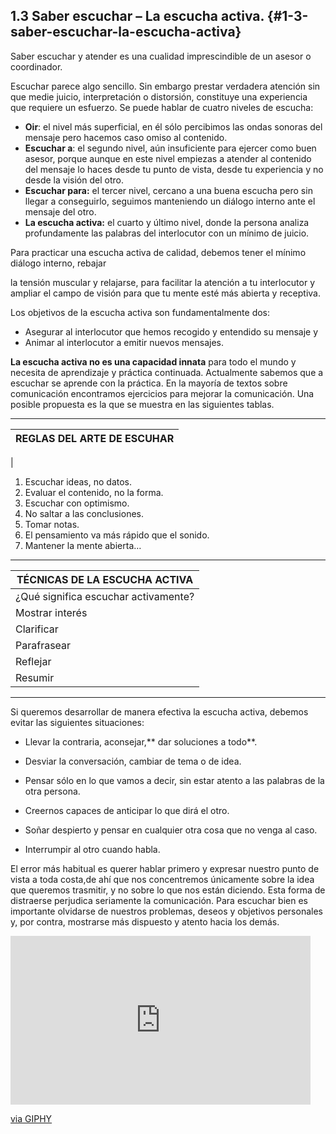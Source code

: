 ## 1.3 Saber escuchar – La escucha activa. {#1-3-saber-escuchar-la-escucha-activa}

Saber escuchar y atender es una cualidad imprescindible de un asesor o coordinador.

Escuchar parece algo sencillo. Sin embargo prestar verdadera atención sin que medie juicio, interpretación o distorsión, constituye una experiencia que requiere un esfuerzo. Se puede hablar de cuatro niveles de escucha:

*   **Oir**: el nivel más superficial, en él sólo percibimos las ondas sonoras del mensaje pero hacemos caso omiso al contenido.
*   **Escuchar a**: el segundo nivel, aún insuficiente para ejercer como buen asesor, porque aunque en este nivel empiezas a atender al contenido del mensaje lo haces desde tu punto de vista, desde tu experiencia y no desde la visión del otro.
*   **Escuchar para:** el tercer nivel, cercano a una buena escucha pero sin llegar a conseguirlo, seguimos manteniendo un diálogo interno ante el mensaje del otro.
*   **La escucha activa:** el cuarto y último nivel, donde la persona analiza profundamente las palabras del interlocutor con un mínimo de juicio.

Para practicar una escucha activa de calidad, debemos tener el mínimo diálogo interno, rebajar

la tensión muscular y relajarse, para facilitar la atención a tu interlocutor y ampliar el campo de visión para que tu mente esté más abierta y receptiva.

Los objetivos de la escucha activa son fundamentalmente dos:

*   Asegurar al interlocutor que hemos recogido y entendido su mensaje y
*   Animar al interlocutor a emitir nuevos mensajes.

**La escucha activa no es una capacidad innata** para todo el mundo y necesita de aprendizaje y práctica continuada. Actualmente sabemos que a escuchar se aprende con la práctica. En la mayoría de textos sobre comunicación encontramos ejercicios para mejorar la comunicación. Una posible propuesta es la que se muestra en las siguientes tablas.

<hr/>

| REGLAS DEL ARTE DE ESCUHAR |
| --- |
| 

1.  Escuchar ideas, no datos.
2.  Evaluar el contenido, no la forma.
3.  Escuchar con optimismo.
4.  No saltar a las conclusiones.
5.  Tomar notas.
6.  El pensamiento va más rápido que el sonido.
7.  Mantener la mente abierta…

<hr/>

| TÉCNICAS DE LA ESCUCHA ACTIVA |
| --- |
| ¿Qué significa escuchar activamente? |
| Mostrar interés |  |
| Clarificar |  |
| Parafrasear |  |
| Reflejar |  |
| Resumir |  |

<hr/>
Si queremos desarrollar de manera efectiva la escucha activa, debemos evitar las siguientes situaciones:

- Llevar la contraria, aconsejar,** dar soluciones a todo**.

- Desviar la conversación, cambiar de tema o de idea.

- Pensar sólo en lo que vamos a decir, sin estar atento a las palabras de la otra persona.

- Creernos capaces de anticipar lo que dirá el otro.

- Soñar despierto y pensar en cualquier otra cosa que no venga al caso.

- Interrumpir al otro cuando habla.

El error más habitual es querer hablar primero y expresar nuestro punto de vista a toda costa,de ahí que nos concentremos únicamente sobre la idea que queremos trasmitir, y no sobre lo que nos están diciendo.
Esta forma de distraerse perjudica seriamente la comunicación.
Para escuchar bien es importante olvidarse de nuestros problemas, deseos y objetivos personales y, por contra, mostrarse más dispuesto y atento hacia los demás.
<iframe src="https://giphy.com/embed/133DHwxKoFPXpe" width="480" height="270" frameBorder="0" class="giphy-embed" allowFullScreen></iframe><p><a href="https://giphy.com/gifs/disney-tangled-rapunzel-133DHwxKoFPXpe">via GIPHY</a></p>
